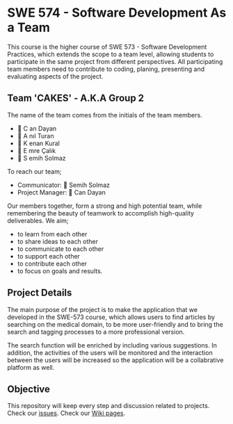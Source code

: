 # SWE 574 - Software Development As a Team

This course is the higher course of SWE 573 - Software Development Practices, which extends the scope to a team level, allowing students to participate in the same project from different perspectives. All participating team members need to contribute to coding, planing, presenting and evaluating aspects of the project.

## Team 'CAKES' - A.K.A Group 2

The name of the team comes from the initials of the team members.

- 🍰 C an Dayan
- 🍰 A nıl Turan
- 🍰 K enan Kural
- 🍰 E mre Çalık
- 🍰 S emih Solmaz

To reach our team;

- Communicator: 🍰 Semih Solmaz
- Project Manager: 🍰 Can Dayan

Our members together, form a strong and high potential team, while remembering the beauty of teamwork to accomplish high-quality deliverables.
We aim; 
- to learn from each other
- to share ideas to each other
- to communicate to each other
- to support each other
- to contribute each other
- to focus on goals and results.

## Project Details

The main purpose of the project is to make the application that we developed in the SWE-573 course, which allows users to find articles by searching on the medical domain, to be more user-friendly and to bring the search and tagging processes to a more professional version.

The search function will be enriched by including various suggestions. In addition, the activities of the users will be monitored and the interaction between the users will be increased so the application will be a collabrative platform as well. 

## Objective

This repository will keep every step and discussion related to projects.
Check our [issues](https://github.com/active-sludge/swe574-group2/issues).
Check our [Wiki pages](https://github.com/active-sludge/swe574-group2/wiki).
